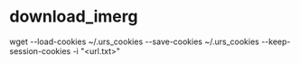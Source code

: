 # download_imerg

wget --load-cookies ~/.urs_cookies --save-cookies ~/.urs_cookies --keep-session-cookies -i "<url.txt>"
